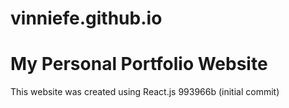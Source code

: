 
# vinniefe.github.io

# My Personal Portfolio Website

This website was created using React.js
993966b (initial commit)

